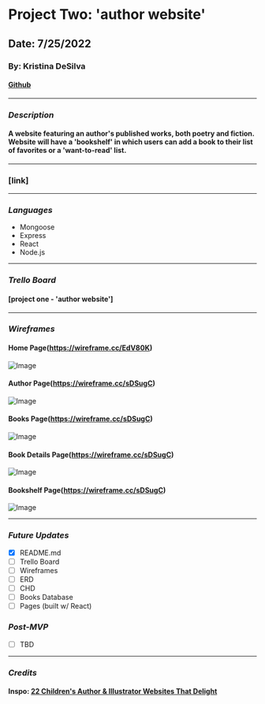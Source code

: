 # **Project Two: 'author website'**
## Date: 7/25/2022
### By: Kristina DeSilva


#### [Github](https://github.com/kavdesilva)

***

### *Description*
#### A website featuring an author's published works, both poetry and fiction. Website will have a 'bookshelf' in which users can add a book to their list of favorites or a 'want-to-read' list.

***

### [link]

***

### *Languages*
* Mongoose
* Express
* React
* Node.js

***

### *Trello Board*
#### [project one - 'author website']

***

### *Wireframes*
#### Home Page(https://wireframe.cc/EdV80K)
![Image]()
#### Author Page(https://wireframe.cc/sDSugC)
![Image]()
#### Books Page(https://wireframe.cc/sDSugC)
![Image]()
#### Book Details Page(https://wireframe.cc/sDSugC)
![Image]()
#### Bookshelf Page(https://wireframe.cc/sDSugC)
![Image]()

***

### *Future Updates*
- [x] README.md
- [ ] Trello Board
- [ ] Wireframes
- [ ] ERD
- [ ] CHD
- [ ] Books Database
- [ ] Pages (built w/ React)

### *Post-MVP*
- [ ] TBD

***

### *Credits*
#### Inspo: [22 Children's Author & Illustrator Websites That Delight](https://rocketexpansion.com/childrens-author-websites/)
